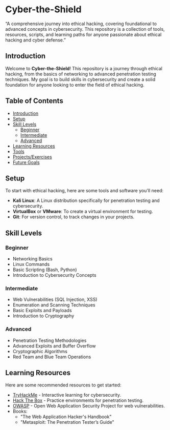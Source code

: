 # Cyber-the-Shield
“A comprehensive journey into ethical hacking, covering foundational to advanced concepts in cybersecurity. This repository is a collection of tools, resources, scripts, and learning paths for anyone passionate about ethical hacking and cyber defense.”

## Introduction
Welcome to **Cyber-the-Shield**! This repository is a journey through ethical hacking, from the basics of networking to advanced penetration testing techniques. My goal is to build skills in cybersecurity and create a solid foundation for anyone looking to enter the field of ethical hacking.

## Table of Contents
- [Introduction](#introduction)
- [Setup](#setup)
- [Skill Levels](#skill-levels)
  - [Beginner](#beginner)
  - [Intermediate](#intermediate)
  - [Advanced](#advanced)
- [Learning Resources](#learning-resources)
- [Tools](#tools)
- [Projects/Exercises](#projects-exercises)
- [Future Goals](#future-goals)

## Setup
To start with ethical hacking, here are some tools and software you'll need:
- **Kali Linux**: A Linux distribution specifically for penetration testing and cybersecurity.
- **VirtualBox** or **VMware**: To create a virtual environment for testing.
- **Git**: For version control, to track changes in your projects.

## Skill Levels

### Beginner
- Networking Basics
- Linux Commands
- Basic Scripting (Bash, Python)
- Introduction to Cybersecurity Concepts

### Intermediate
- Web Vulnerabilities (SQL Injection, XSS)
- Enumeration and Scanning Techniques
- Basic Exploits and Payloads
- Introduction to Cryptography

### Advanced
- Penetration Testing Methodologies
- Advanced Exploits and Buffer Overflow
- Cryptographic Algorithms
- Red Team and Blue Team Operations

## Learning Resources
Here are some recommended resources to get started:
- [TryHackMe](https://tryhackme.com/) - Interactive learning for cybersecurity.
- [Hack The Box](https://www.hackthebox.eu/) - Practice environments for penetration testing.
- [OWASP](https://owasp.org/) - Open Web Application Security Project for web vulnerabilities.
- Books:
  - "The Web Application Hacker's Handbook"
  - "Metasploit: The Penetration Tester’s Guide"
